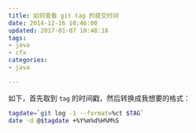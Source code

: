 ```yaml
---
title: 如何查看 git tag 的提交时间
date: 2014-12-16 10:46:00
updated: 2017-01-07 10:48:18
tags: 
- java
- cfx
categories: 
- java

---
```

如下，首先取到 `tag` 的时间戳，然后转换成我想要的格式：

```bash
tagdate=`git log -1 --format=%ct $TAG`  
date -d @$tagdate +%Y%m%d%H%M%S
```